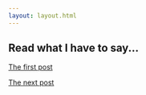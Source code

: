 ```yaml
---
layout: layout.html
---
```


<h2>Read what I have to say...</h2>

<a href="/posts/first-post/">The first post</a>

<a href="/posts/second-post/">The next post</a>
